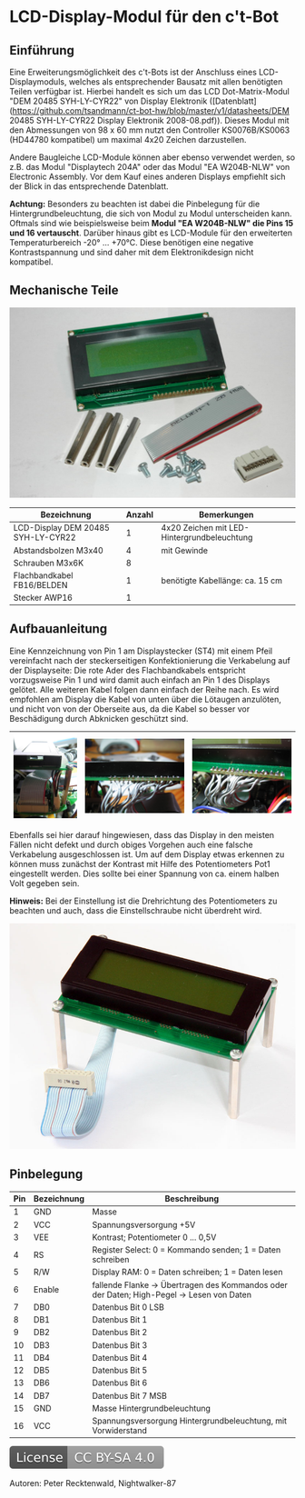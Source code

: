 # LCD-Display-Modul für den c't-Bot

## Einführung

Eine Erweiterungsmöglichkeit des c't-Bots ist der Anschluss eines LCD-Displaymoduls, welches als entsprechender Bausatz mit allen benötigten Teilen verfügbar ist.
Hierbei handelt es sich um das LCD Dot-Matrix-Modul "DEM 20485 SYH-LY-CYR22" von Display Elektronik ([Datenblatt](https://github.com/tsandmann/ct-bot-hw/blob/master/v1/datasheets/DEM 20485 SYH-LY-CYR22 Display Elektronik 2008-08.pdf)).
Dieses Modul mit den Abmessungen von 98 x 60 mm nutzt den Controller KS0076B/KS0063 (HD44780 kompatibel) um maximal 4x20 Zeichen darzustellen.

Andere Baugleiche LCD-Module können aber ebenso verwendet werden, so z.B. das Modul "Displaytech 204A" oder das Modul "EA W204B-NLW" von Electronic Assembly.
Vor dem Kauf eines anderen Displays empfiehlt sich der Blick in das entsprechende Datenblatt.

**Achtung:** Besonders zu beachten ist dabei die Pinbelegung für die Hintergrundbeleuchtung, die sich von Modul zu Modul unterscheiden kann.
Oftmals sind wie beispielsweise beim **Modul "EA W204B-NLW" die Pins 15 und 16 vertauscht**.
Darüber hinaus gibt es LCD-Module für den erweiterten Temperaturbereich -20° ... +70°C.
Diese benötigen eine negative Kontrastspannung und sind daher mit dem Elektronikdesign nicht kompatibel.


## Mechanische Teile

![Image: '09_display.jpg'](../images/parts/09_display.jpg)

| Bezeichnung                        | Anzahl | Bemerkungen                                 |
| ---                                | ---    | ---                                         |
| LCD-Display DEM 20485 SYH-LY-CYR22 |      1 | 4x20 Zeichen mit LED-Hintergrundbeleuchtung |
| Abstandsbolzen M3x40               |      4 | mit Gewinde                                 |
| Schrauben M3x6K                    |      8 |                                             |
| Flachbandkabel FB16/BELDEN         |      1 | benötigte Kabellänge: ca. 15 cm             |
| Stecker AWP16                      |      1 |                                             |


## Aufbauanleitung

Eine Kennzeichnung von Pin 1 am Displaystecker (ST4) mit einem Pfeil vereinfacht nach der steckerseitigen Konfektionierung die Verkabelung auf der Displayseite:
Die rote Ader des Flachbandkabels entspricht vorzugsweise Pin 1 und wird damit auch einfach an Pin 1 des Displays gelötet.
Alle weiteren Kabel folgen dann einfach der Reihe nach.
Es wird empfohlen am Display die Kabel von unten über die Lötaugen anzulöten, und nicht von von der Oberseite aus, da die Kabel so besser vor Beschädigung durch Abknicken geschützt sind.

| ![Image: '18_display_cable_plug.jpg'](../images/assembly/18_display_cable_plug.jpg) | ![Image: '19_display_cable_soldered_side.jpg'](../images/assembly/19_display_cable_soldered_side.jpg) | ![Image: '20_display_cable_soldered_top.jpg'](../images/assembly/20_display_cable_soldered_top.jpg) |
| ---                                                                                 | ---                                                                                                   | ---                                                                                          |

Ebenfalls sei hier darauf hingewiesen, dass das Display in den meisten Fällen nicht defekt und durch obiges Vorgehen auch eine falsche Verkabelung ausgeschlossen ist.
Um auf dem Display etwas erkennen zu können muss zunächst der Kontrast mit Hilfe des Potentiometers Pot1 eingestellt werden.
Dies sollte bei einer Spannung von ca. einem halben Volt gegeben sein.

**Hinweis:** Bei der Einstellung ist die Drehrichtung des Potentiometers zu beachten und auch, dass die Einstellschraube nicht überdreht wird.

![Image: '21_display_assembled.jpg'](../images/assembly/21_display_assembled.jpg)


## Pinbelegung

| Pin | Bezeichnung | Beschreibung                                                                              |
| --- | ---         | ---                                                                                       |
|   1 | GND         | Masse                                                                                     |
|   2 | VCC         | Spannungsversorgung +5V                                                                   |
|   3 | VEE         | Kontrast; Potentiometer 0 ... 0,5V                                                        |
|   4 | RS          | Register Select: 0 = Kommando senden; 1 = Daten schreiben                                 |
|   5 | R/W         | Display RAM: 0 = Daten schreiben; 1 = Daten lesen                                         |
|   6 | Enable      | fallende Flanke -> Übertragen des Kommandos oder der Daten; High-Pegel -> Lesen von Daten |
|   7 | DB0         | Datenbus Bit 0 LSB                                                                        |
|   8 | DB1         | Datenbus Bit 1                                                                            |
|   9 | DB2         | Datenbus Bit 2                                                                            |
|  10 | DB3         | Datenbus Bit 3                                                                            |
|  11 | DB4         | Datenbus Bit 4                                                                            |
|  12 | DB5         | Datenbus Bit 5                                                                            |
|  13 | DB6         | Datenbus Bit 6                                                                            |
|  14 | DB7         | Datenbus Bit 7 MSB                                                                        |
|  15 | GND         | Masse Hintergrundbeleuchtung                                                              |
|  16 | VCC         | Spannungsversorgung Hintergrundbeleuchtung, mit Vorwiderstand                             |

[![License: CC BY-SA 4.0](../../LICENSE.svg)](https://creativecommons.org/licenses/by-sa/4.0/)

Autoren: Peter Recktenwald, Nightwalker-87
